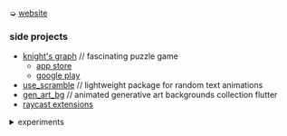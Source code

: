 ➭ [website](https://khlebobul.github.io)

### side projects

- [knight's graph](https://knightsgraph.vercel.app) // fascinating puzzle game
  - [app store](https://apps.apple.com/us/app/knights-graph/id6737812039)
  - [google play](https://play.google.com/store/apps/details?id=com.khlebobul.knights_graph)
- [use_scramble](https://pub.dev/packages/use_scramble) // lightweight package for random text animations
- [gen_art_bg](https://pub.dev/packages/gen_art_bg) // animated generative art backgrounds collection flutter
- [raycast extensions](https://www.raycast.com/khlebobul)

<details>
  <summary>experiments</summary>

  - [lego block image processor](https://lego-processor.vercel.app) // Images ➭ lego blocks instruction
  - [square ribbon](https://www.figma.com/community/plugin/1441862652881971511/square-ribbon) // figma plugin
  - [figure 8](https://khlebobul26.gumroad.com/l/figure8) // companion for maintaining eye health
  - [wave logo generator](https://wave-logo.vercel.app/) // logo buddy
  
</details>
